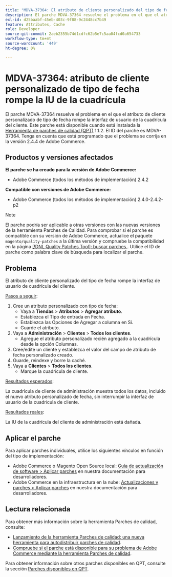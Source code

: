 ```yaml
---
title: "MDVA-37364: El atributo de cliente personalizado del tipo de fecha rompe la interfaz de usuario de la cuadrícula"
description: El parche MDVA-37364 resuelve el problema en el que el atributo de cliente personalizado de tipo de fecha rompe la interfaz de usuario de la cuadrícula del cliente. Este parche está disponible cuando está instalada la [Quality Patches Tool (QPT)](/help/announcements/adobe-commerce-announcements/magento-quality-patches-released-new-tool-to-self-serve-quality-patches.md) 1.1.2. El ID del parche es MDVA-37364. Tenga en cuenta que está programado que el problema se corrija en la versión 2.4.4 de Adobe Commerce.
exl-id: d25baabf-45eb-403c-9f88-9c2448cc7b49
feature: Attributes, Cache
role: Developer
source-git-commit: 2aeb2355b74d1cdfc62b5e7c5aa04fcd0a654733
workflow-type: tm+mt
source-wordcount: '449'
ht-degree: 0%

---
```


# MDVA-37364: atributo de cliente personalizado de tipo de fecha rompe la IU de la cuadrícula

El parche MDVA-37364 resuelve el problema en el que el atributo de cliente personalizado de tipo de fecha rompe la interfaz de usuario de la cuadrícula del cliente. Este parche está disponible cuando está instalada la [Herramienta de parches de calidad (QPT)](/help/announcements/adobe-commerce-announcements/magento-quality-patches-released-new-tool-to-self-serve-quality-patches.md) 1.1.2. El ID del parche es MDVA-37364. Tenga en cuenta que está programado que el problema se corrija en la versión 2.4.4 de Adobe Commerce.

## Productos y versiones afectados

**El parche se ha creado para la versión de Adobe Commerce:**

* Adobe Commerce (todos los métodos de implementación) 2.4.2

**Compatible con versiones de Adobe Commerce:**

* Adobe Commerce (todos los métodos de implementación) 2.4.0-2.4.2-p2

>[!NOTE]
>
>El parche podría ser aplicable a otras versiones con las nuevas versiones de la herramienta Parches de Calidad. Para comprobar si el parche es compatible con su versión de Adobe Commerce, actualice el paquete `magento/quality-patches` a la última versión y compruebe la compatibilidad en la página [[!DNL Quality Patches Tool]: buscar parches ](https://experienceleague.adobe.com/tools/commerce-quality-patches/index.html?lang=es). Utilice el ID de parche como palabra clave de búsqueda para localizar el parche.

## Problema

El atributo de cliente personalizado del tipo de fecha rompe la interfaz de usuario de cuadrícula del cliente.

<u>Pasos a seguir</u>:

1. Cree un atributo personalizado con tipo de fecha:
   * Vaya a **Tiendas** > **Atributos** > **Agregar atributo**.
   * Establezca el Tipo de entrada en Fecha.
   * Establezca las Opciones de Agregar a columna en Sí.
   * Guarde el atributo.
1. Vaya a **Administración** > **Clientes** > **Todos los clientes**.
   * Agregue el atributo personalizado recién agregado a la cuadrícula desde la opción Columnas.
1. Cree/edite un cliente y establezca el valor del campo de atributo de fecha personalizado creado.
1. Guarde, reindexe y borre la caché.
1. Vaya a **Clientes** > **Todos los clientes**.
   * Marque la cuadrícula de cliente.

<u>Resultados esperados</u>:

La cuadrícula de cliente de administración muestra todos los datos, incluido el nuevo atributo personalizado de fecha, sin interrumpir la interfaz de usuario de la cuadrícula de cliente.

<u>Resultados reales</u>:

La IU de la cuadrícula del cliente de administración está dañada.

## Aplicar el parche

Para aplicar parches individuales, utilice los siguientes vínculos en función del tipo de implementación:

* Adobe Commerce o Magento Open Source local: [Guía de actualización de software > Aplicar parches](https://experienceleague.adobe.com/es/docs/commerce-operations/tools/quality-patches-tool/usage) en nuestra documentación para desarrolladores.
* Adobe Commerce en la infraestructura en la nube: [Actualizaciones y parches > Aplicar parches](https://experienceleague.adobe.com/es/docs/commerce-cloud-service/user-guide/develop/upgrade/apply-patches) en nuestra documentación para desarrolladores.

## Lectura relacionada

Para obtener más información sobre la herramienta Parches de calidad, consulte:

* [Lanzamiento de la herramienta Parches de calidad: una nueva herramienta para autodistribuir parches de calidad](/help/announcements/adobe-commerce-announcements/magento-quality-patches-released-new-tool-to-self-serve-quality-patches.md).
* [Compruebe si el parche está disponible para su problema de Adobe Commerce mediante la herramienta Parches de calidad](/help/support-tools/patches-available-in-qpt-tool/check-patch-for-magento-issue-with-magento-quality-patches.md).

Para obtener información sobre otros parches disponibles en QPT, consulte la sección [Parches disponibles en QPT](https://support.magento.com/hc/en-us/sections/360010506631-Patches-available-in-MQP-tool-).

